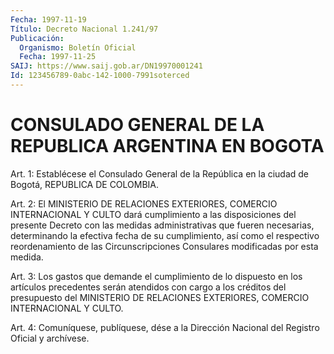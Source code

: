 ```yaml
---
Fecha: 1997-11-19
Título: Decreto Nacional 1.241/97
Publicación:
  Organismo: Boletín Oficial
  Fecha: 1997-11-25
SAIJ: https://www.saij.gob.ar/DN19970001241
Id: 123456789-0abc-142-1000-7991soterced
---
```

# CONSULADO GENERAL DE LA REPUBLICA ARGENTINA EN BOGOTA

<a id="1"></a>
Art. 1: Establécese el Consulado General de la República en la ciudad de Bogotá, REPUBLICA DE COLOMBIA.

<a id="2"></a>
Art.  2:  El  MINISTERIO  DE    RELACIONES  EXTERIORES,  COMERCIO INTERNACIONAL Y CULTO dará cumplimiento  a  las  disposiciones  del presente   Decreto  con  las  medidas  administrativas  que  fueren necesarias,  determinando la efectiva fecha de su cumplimiento, así como  el  respectivo    reordenamiento   de  las  Circunscripciones Consulares modificadas por esta medida.

<a id="3"></a>
Art. 3: Los gastos que demande el cumplimiento  de lo dispuesto en los artículos precedentes serán atendidos con cargo  a los créditos del  presupuesto del MINISTERIO DE RELACIONES EXTERIORES,  COMERCIO INTERNACIONAL Y CULTO.

<a id="4"></a>
Art. 4: Comuníquese, publíquese, dése a la Dirección Nacional del Registro Oficial y archívese.